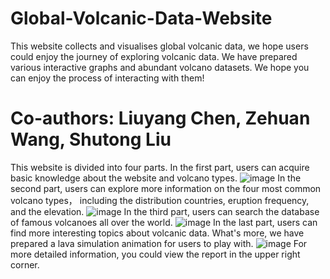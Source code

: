 # Global-Volcanic-Data-Website
This website collects and visualises global volcanic data, we hope users could enjoy the journey of exploring volcanic data. 
We have prepared various interactive graphs and abundant volcano datasets. We hope you can enjoy the process of interacting with them!
# Co-authors: Liuyang Chen, Zehuan Wang, Shutong Liu
This website is divided into four parts.
In the first part, users can acquire basic knowledge about the website and volcano types.
![image](https://github.com/alancccc8/Global-Volcanic-Data-Website/assets/93360333/f08b30e9-606b-44cd-9742-2e099a79be43)
In the second part, users can explore more information on the four most common volcano types， including the distribution countries, eruption frequency, and the elevation.
![image](https://github.com/alancccc8/Global-Volcanic-Data-Website/assets/93360333/f6ee2727-ad21-44c4-9191-b92bf87608be)
In the third part, users can search the database of famous volcanoes all over the world.
![image](https://github.com/alancccc8/Global-Volcanic-Data-Website/assets/93360333/1327519f-63be-46df-a2eb-c877fb9042d8)
In the last part, users can find more interesting topics about volcanic data. What's more, we have prepared a lava simulation animation for users to play with.
![image](https://github.com/alancccc8/Global-Volcanic-Data-Website/assets/93360333/b80735a0-a824-4c5d-89ce-65172ab0a397)
For more detailed information, you could view the report in the upper right corner.

